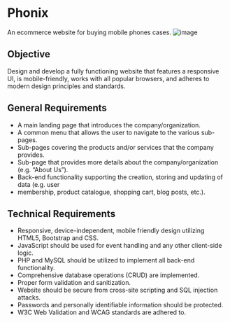 # Phonix

An ecommerce website for buying mobile phones cases.
![image](https://user-images.githubusercontent.com/73683035/109754679-71cca700-7c1f-11eb-89d3-74108cae0a6f.png)


## Objective
Design and develop a fully functioning website that features a responsive UI, is mobile-friendly, works with all popular browsers, and
adheres to modern design principles and standards.

## General Requirements
* A main landing page that introduces the company/organization.
* A common menu that allows the user to navigate to the various sub-pages.
* Sub-pages covering the products and/or services that the company provides.
* Sub-page that provides more details about the company/organization (e.g. “About Us”).
* Back-end functionality supporting the creation, storing and updating of data (e.g. user
* membership, product catalogue, shopping cart, blog posts, etc.).

## Technical Requirements
* Responsive, device-independent, mobile friendly design utilizing HTML5, Bootstrap and CSS.
* JavaScript should be used for event handling and any other client-side logic.
* PHP and MySQL should be utilized to implement all back-end functionality.
* Comprehensive database operations (CRUD) are implemented.
* Proper form validation and sanitization.
* Website should be secure from cross-site scripting and SQL injection attacks.
* Passwords and personally identifiable information should be protected.
* W3C Web Validation and WCAG standards are adhered to.

